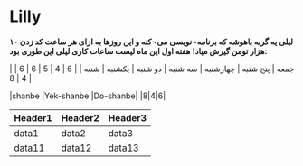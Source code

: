 # Lilly
**لیلی یه گربه باهوشه که برنامه¬نویسی می¬کنه و این روزها به ازای هر ساعت کد زدن ۱۰ هزار تومن گیرش میاد!**
**هفته اول این ماه لیست ساعات کاری لیلی این طوری بود:**

| جمعه | پنج شنبه | چهارشنبه | سه شنبه | دو شنبه | یکشنبه | شنبه |
| 6 | 4 | 5 | 6 | 6 | 4 | 8 |

|shanbe |Yek-shanbe |Do-shanbe|
|8|4|6|

|Header1 |Header2  | Header3|
--- | --- | ---
|data1|data2|data3|
|data11|data12|data13|
